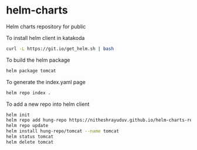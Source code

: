 # helm-charts
Helm charts repository for public

To install helm client in katakoda
```sh
curl -L https://git.io/get_helm.sh | bash
```

To build the helm package
```sh
helm package tomcat
```

To generate the index.yaml page
```sh
helm repo index .
```

To add a new repo into helm client
```sh
helm init
helm repo add hung-repo https://nitheshrayuduv.github.io/helm-charts-repo/
helm repo update
helm install hung-repo/tomcat --name tomcat
helm status tomcat
helm delete tomcat
```
